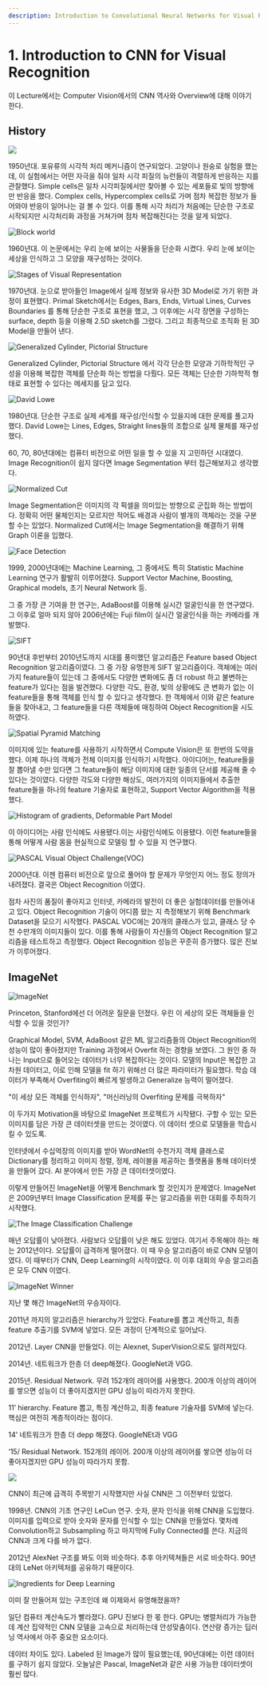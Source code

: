 ```yaml
---
description: Introduction to Convolutional Neural Networks for Visual Recognition
---
```


# 1. Introduction to CNN for Visual Recognition

이 Lecture에서는 Computer Vision에서의 CNN 역사와 Overview에 대해 이야기 한다. 

## History

![](../.gitbook/assets/image%20%28138%29.png)

1950년대. 포유류의 시각적 처리 메커니즘이 연구되었다. 고양이나 원숭로 실험을 했는데,  이 실험에서는  어떤 자극을 줘야 일차 시각 피질의 뉴런들이 격렬하게 반응하는 지를 관찰했다. Simple cells은 일차 시각피질에서만 찾아볼 수 있는 세포들로 빛의 방향에만 반응을 했다. Complex cells, Hypercomplex cells로 가며 점차 복잡한 정보가 들어와야 반응이  일어나는 걸 볼 수 있다. 이를 통해 시각 처리가 처음에는 단순한 구조로 시작되지만 시각처리화 과정을 거쳐가며 점차 복잡해진다는 것을 알게 되었다.

![Block world](../.gitbook/assets/image%20%28188%29.png)

1960년대. 이 논문에서는 우리 눈에 보이는 사물들을 단순화 시켰다. 우리 눈에 보이는 세상을 인식하고 그 모양을 재구성하는 것이다. 

![Stages of Visual Representation](../.gitbook/assets/image%20%28342%29.png)

1970년대. 눈으로 받아들인 Image에서 실제 정보와 유사한 3D Model로 가기 위한 과정이 표현했다. Primal Sketch에서는 Edges, Bars, Ends, Virtual Lines, Curves Boundaries 를 통해 단순한 구조로 표현을 했고, 그 이후에는 시각 장면을 구성하는 surface, depth 등을 이용해 2.5D sketch를 그렸다. 그리고 최종적으로 조직화 된 3D Model을 만들어 낸다.

![Generalized Cylinder, Pictorial Structure](../.gitbook/assets/image%20%28343%29.png)

Generalized Cylinder, Pictorial Structure 에서 각각 단순한 모양과 기하학적인 구성을 이용해 복잡한 객체를 단순화 하는 방법을 다뤘다. 모든 객체는 단순한 기하학적 형태로 표현할 수 있다는 메세지를 담고 있다.

![David Lowe](../.gitbook/assets/image%20%2857%29.png)

1980년대. 단순한 구조로 실제 세계를 재구성/인식할 수 있을지에 대한 문제를 풀고자 했다. David Lowe는 Lines, Edges, Straight lines들의 조합으로 실제 물체를 재구성했다.

60, 70, 80년대에는 컴퓨터 비전으로 어떤 일을 할 수 있을 지 고민하던 시대였다. Image Recognition이 쉽지  않다면 Image Segmentation 부터 접근해보자고 생각했다.

![Normalized Cut](../.gitbook/assets/image%20%28144%29.png)

Image Segmentation은 이미지의 각 픽셀을 의미있는 방향으로 군집화 하는 방법이다. 정확히 어떤 물체인지는 모르지만 적어도 배경과 사람이 별개의 객체라는 것을 구분할 수는 있었다. Normalized Cut에서는 Image Segmentation을 해결하기 위해 Graph 이론을 입했다.

![Face Detection](../.gitbook/assets/image%20%2815%29.png)

1999, 2000년대에는 Machine Learning, 그 중에서도 특히 Statistic Machine Learning 연구가 활발히 이루어졌다. Support Vector Machine, Boosting, Graphical models, 초기 Neural Network 등.

그 중 가장 큰 기여을 한 연구는, AdaBoost를 이용해 실시간 얼굴인식을 한 연구였다. 그 이후로 얼마 되지 않아 2006년에는 Fuji film이 실시간 얼굴인식을 하는 카메라를 개발했다. 

![SIFT](../.gitbook/assets/image%20%2821%29.png)

90년대 후반부터 2010년도까지 시대를 풍미했던 알고리즘은 Feature based Object Recognition 알고리즘이였다. 그 중 가장 유명한게 SIFT 알고리즘이다. 객체에는 여러가지 feature들이 있는데 그 중에서도 다양한 변화에도 좀 더 robust 하고 불변하는 feature가 있다는 점을 발견했다. 다양한 각도, 환경, 빛의 상황에도 큰 변화가 없는 이 feature들을 통해 객체를 인식 할 수 있다고 생각했다. 한 객체에서 이와 같은 feature들을 찾아내고, 그 feature들을 다른 객체들에 매칭하여 Object Recognition을 시도하였다.  

![Spatial Pyramid Matching](../.gitbook/assets/image%20%2828%29.png)

이미지에 있는 feature를 사용하기 시작하면서 Compute Vision은 또 한번의 도약을 했다. 이제 하나의 객체가 전체 이미지를 인식하기 시작했다. 아이디어는, feature들을 잘 뽑아낼 수만 있다면 그 feature들이 해당 이미지에 대한 일종의 단서를 제공해 줄 수 있다는 것이였다. 다양한 각도와 다양한 해상도, 여러가지의 이미지들에서 추출한 feature들을 하나의 feature 기술자로 표현하고, Support Vector Algorithm을 적용했다.

![Histogram of gradients, Deformable Part Model](../.gitbook/assets/image%20%28184%29.png)

이 아이디어는 사람 인식에도 사용됐다.이는 사람인식에도 이용됐다. 이런 feature들을 통해 어떻게 사람 몸을 현실적으로 모델링 할 수 있을 지 연구했다.

![PASCAL Visual Object Challenge\(VOC\)](../.gitbook/assets/image%20%28336%29.png)

2000년대. 이젠 컴퓨터 비전으로 앞으로 풀어야 할 문제가 무엇인지 어느 정도 정의가 내려졌다. 결국은 Object Recognition 이였다.

점차 사진의 품질이 좋아지고 인터넷, 카메라의 발전이 더 좋은 실험데이터를 만들어내고 있다. Object Recognition 기술이 어디쯤 왔는 지 측정해보기 위해 Benchmark Dataset을 모으기 시작했다. PASCAL VOC에는 20개의 클래스가 있고, 클래스 당 수천 수만개의 이미지들이 있다. 이를 통해 사람들이 자신들의 Object Recognition 알고리즘을 테스트하고 측정했다. Object Recognition 성능은 꾸준히 증가했다. 많은 진보가 이루어졌다.

## ImageNet

![ImageNet](../.gitbook/assets/image%20%28270%29.png)

Princeton, Stanford에선 더 어려운 질문을 던졌다. 우린 이 세상의 모든 객체들을 인식할 수 있을 것인가?

Graphical Model, SVM, AdaBoost 같은 ML 알고리즘들의 Object Recognition의 성능이 많이 좋아졌지만 Training 과정에서 Overfit 하는 경향을 보였다. 그 원인 중 하나는 Input으로 들어오는 데이터가 너무 복잡하다는 것이다. 모델의 Input은 복잡한 고차원 데이터고, 이로 인해 모델을 fit 하기 위해선 더 많은 파라미터가 필요했다. 학습 데이터가 부족해서 Overfiting이 빠르게 발생하고 Generalize 능력이 떨어졌다.

"이 세상 모든 객체를 인식하자", "머신러닝의 Overfiting 문제를 극복하자"

이 두가지 Motivation을 바탕으로 ImageNet 프로젝트가 시작됐다. 구할 수 있는 모든 이미지를 담은 가장 큰 데이터셋을 만드는 것이였다. 이 데이터 셋으로 모델들을 학습시킬 수 있도록.

인터넷에서 수십억장의 이미지를 받아 WordNet의 수천가지 객체 클래스로 Dictionary를 정리하고 이미지 정렬, 정제, 레이블을 제공하는 플랫폼을 통해 데이터셋을 만들어 갔다. AI 분야에서 만든 가장 큰 데이터셋이였다. 

이렇게 만들어진 ImageNet을 어떻게 Benchmark 할 것인지가 문제였다. ImageNet은 2009년부터 Image Classification 문제를 푸는 알고리즘을 위한 대회를 주최하기 시작했다.

![The Image Classification Challenge](../.gitbook/assets/image%20%28356%29.png)

매년 오답률이 낮아졌다. 사람보다 오답률이 낮은 해도 있었다. 여기서 주목해야 하는 해는 2012년이다. 오답률이 급격하게 떨어졌다. 이 때 우승 알고리즘이 바로 CNN 모델이였다. 이 때부터가 CNN, Deep Learning의 시작이였다. 이 이후 대회의 우승 알고리즘은 모두 CNN 이였다.

![ImageNet Winner](../.gitbook/assets/image%20%28185%29.png)

지난 몇 해간 ImageNet의 우승자이다. 

2011년 까지의 알고리즘은 hierarchy가 있었다. Feature를 뽑고 계산하고, 최종 feature 추출기를 SVM에 넣었다. 모든 과정이 단계적으로 일어났다.

2012년. Layer CNN을 만들었다. 이는 Alexnet, SuperVision으로도 알려져있다.

2014년. 네트워크가 한층 더 deep해졌다. GoogleNet과 VGG.

2015년. Residual Network. 무려 152개의 레이어를 사용했다. 200개 이상의 레이어를 쌓으면 성능이 더 좋아지겠지만 GPU 성능이 따라가지 못한다.

11’ hierarchy. Feature 뽑고, 특징 계산하고, 최종 feature 기술자를 SVM에 넣는다. 핵심은 여전히 계층적이라는 점이다.

14’ 네트워크가 한층 더 depp 해졌다. GoogleNEt과 VGG

‘15/ Residual Network. 152개의 레이어. 200개 이상의 레이어를 쌓으면 성능이 더 좋아지겠지만 GPU 성능이 따라가지 못함.

![](../.gitbook/assets/image%20%28331%29.png)

CNN이 최근에 급격히 주목받기 시작했지만 사실 CNN은 그 이전부터 있었다.

1998년. CNN의 기초 연구인 LeCun 연구. 숫자, 문자 인식을 위해 CNN을 도입했다. 이미지를 입력으로 받아 숫자와 문자를 인식할 수 있는 CNN을 만들었다. 몇차례 Convolution하고 Subsampling 하고 마지막에 Fully Connected를 쓴다. 지금의 CNN과 크게 다를 바가 없다.

2012년 AlexNet 구조를 봐도 이와 비슷하다. 추후 아키텍쳐들은 서로 비슷하다. 90년대의 LeNet 아키텍처를 공유하기 때문이다.

![Ingredients for Deep Learning](../.gitbook/assets/image%20%28335%29.png)

이미 잘 만들어져 있는 구조인데 왜 이제와서 유명해졌을까?

일단 컴퓨터 계산속도가 빨라졌다. GPU 진보다 한 몫 한다. GPU는 병렬처리가 가능한데 계산 집약적인 CNN 모델을 고속으로 처리하는데 안성맞춤이다. 연산량 증가는 딥러닝 역사에서 아주 중요한 요소이다. 

데이터 차이도 있다. Labeled 된 Image가 많이 필요했는데, 90년대에는 이런 데이터를 구하기 쉽지 않았다. 오늘날은 Pascal, ImageNet과 같은 사용 가능한 데이터셋이 훨씬 많다.

